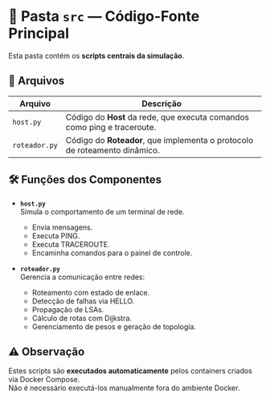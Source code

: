 # 📂 Pasta `src` — Código-Fonte Principal

Esta pasta contém os **scripts centrais da simulação**.

## 📜 Arquivos

| Arquivo      | Descrição                                                                 |
|--------------|--------------------------------------------------------------------------|
| `host.py`    | Código do **Host** da rede, que executa comandos como ping e traceroute.  |
| `roteador.py`| Código do **Roteador**, que implementa o protocolo de roteamento dinâmico.|

## 🛠️ Funções dos Componentes

- **`host.py`**  
  Simula o comportamento de um terminal de rede.
  - Envia mensagens.
  - Executa PING.
  - Executa TRACEROUTE.
  - Encaminha comandos para o painel de controle.

- **`roteador.py`**  
  Gerencia a comunicação entre redes:
  - Roteamento com estado de enlace.
  - Detecção de falhas via HELLO.
  - Propagação de LSAs.
  - Cálculo de rotas com Dijkstra.
  - Gerenciamento de pesos e geração de topologia.

## ⚠️ Observação

Estes scripts são **executados automaticamente** pelos containers criados via Docker Compose.  
Não é necessário executá-los manualmente fora do ambiente Docker.
